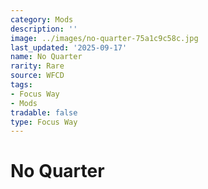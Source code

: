 ```yaml
---
category: Mods
description: ''
image: ../images/no-quarter-75a1c9c58c.jpg
last_updated: '2025-09-17'
name: No Quarter
rarity: Rare
source: WFCD
tags:
- Focus Way
- Mods
tradable: false
type: Focus Way
---
```


# No Quarter

